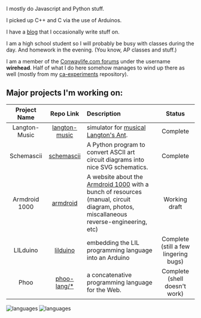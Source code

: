 I mostly do Javascript and Python stuff.
    
I picked up C++ and C via the use of Arduinos.

I have a [blog](https://dragoncoder047.github.io/blog/) that I occasionally write stuff on.

I am a high school student so I will probably be busy with classes during the day. And homework in the evening. (You know, AP classes and stuff.)

I am a member of the [Conwaylife.com forums](https://conwaylife.com/forums) under the username **wirehead**. Half of what I do here somehow manages to wind up there as well (mostly from my [ca-experiments](https://github.com/dragoncoder047/ca-experiments) repository).

## Major projects I'm working on:

<!-- [BEGIN PROJECTS -->

| Project Name | Repo Link | Description | Status |
|:------------:|:---------:|:------------|:------:|
| Langton-Music | [langton-music](https://github.com/dragoncoder047/langton-music) | simulator for [musical Langton's Ant](https://dragoncoder047.github.io/langton-music). | Complete |
| Schemascii | [schemascii](https://github.com/dragoncoder047/schemascii) | A Python program to convert ASCII art circuit diagrams into nice SVG schematics. | Complete |
| Armdroid 1000 | [armdroid](https://github.com/dragoncoder047/armdroid) | A website about the [Armdroid 1000](https://dragoncoder047.github.io/armdroid) with a bunch of resources (manual, circuit diagram, photos, miscallaneous reverse-engineering, etc) | Working draft |
| LILduino | [lilduino](https://github.com/dragoncoder047/lilduino) | embedding the LIL programming language into an Arduino | Complete (still  a few lingering bugs) |
| Phoo | [phoo-lang/\*](https://github.com/phoo-lang) | a concatenative programming language for the Web. | Complete (shell doesn't work) |

<!-- END PROJECTS] -->

<picture>
  <source media="(prefers-color-scheme: dark)" srcset="https://github-readme-stats.vercel.app/api/top-langs/?username=dragoncoder047&langs_count=100&layout=compact&hide_title=true&theme=dark&hide=css,html,makefile,markdown">
  <img alt="languages" src="https://github-readme-stats.vercel.app/api/top-langs/?username=dragoncoder047&langs_count=100&layout=compact&hide_title=true&hide=css,html,makefile,markdown">
</picture>

<picture>
  <source media="(prefers-color-scheme: dark)" srcset="https://github-readme-stats.vercel.app/api/?username=dragoncoder047&hide_title=true&theme=dark&show_icons=true&include_all_commits=true">
  <img alt="languages" src="https://github-readme-stats.vercel.app/api/?username=dragoncoder047&hide_title=true&show_icons=true&include_all_commits=true">
</picture>
